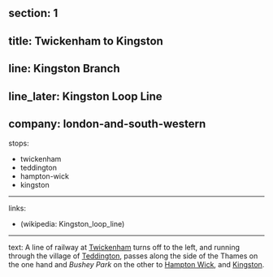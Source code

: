 ﻿section: 1
----
title: Twickenham to Kingston
----
line: Kingston Branch
----
line_later: Kingston Loop Line
----
company: london-and-south-western
----
stops:
- twickenham
- teddington
- hampton-wick
- kingston
----
links:
- (wikipedia: Kingston_loop_line)
----
text: A line of railway at [Twickenham](/stations/twickenham) turns off to the left, and running through the village of [Teddington](/stations/teddington), passes along the side of the Thames on the one hand and *Bushey Park* on the other to [Hampton Wick](/stations/hampton-wick), and [Kingston](/stations/kingston).
